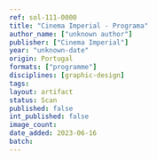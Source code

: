 ```yaml
---
ref: sol-111-0000
title: "Cinema Imperial - Programa"
author_name: ["unknown author"]
publisher: ["Cinema Imperial"]
year: "unknown-date"
origin: Portugal
formats: ["programme"]
disciplines: [graphic-design]
tags:
layout: artifact
status: Scan
published: false
int_published: false
image_count:
date_added: 2023-06-16
batch:
---
```

